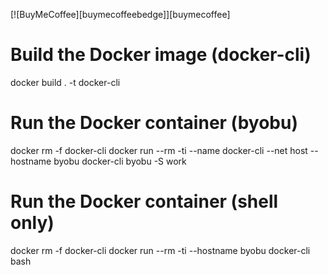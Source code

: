 [![BuyMeCoffee][buymecoffeebedge]][buymecoffee]

# Build the Docker image (docker-cli)
docker build . -t docker-cli

# Run the Docker container (byobu)
docker rm -f docker-cli
docker run --rm -ti --name docker-cli --net host --hostname byobu docker-cli byobu -S work

# Run the Docker container (shell only)
docker rm -f docker-cli
docker run --rm -ti --hostname byobu docker-cli bash

